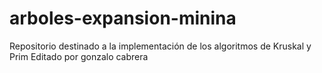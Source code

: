 # arboles-expansion-minina
Repositorio destinado a la implementación de los algoritmos de Kruskal y Prim
Editado por gonzalo cabrera